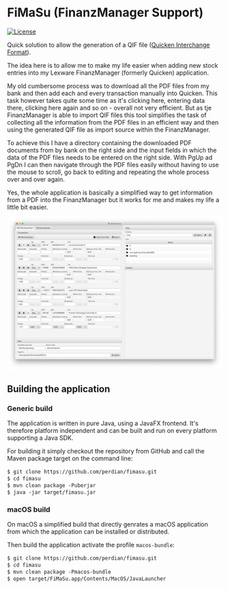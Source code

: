 # FiMaSu (FinanzManager Support)

[![License](http://img.shields.io/:license-apache-blue.svg)](https://www.apache.org/licenses/LICENSE-2.0)

Quick solution to allow the generation of a QIF file ([Quicken Interchange Format](https://de.wikipedia.org/wiki/Quicken_Interchange_Format)).

The idea here is to allow me to make my life easier when adding new stock entries into my Lexware FinanzManager (formerly Quicken) application.

My old cumbersome process was to download all the PDF files from my bank and then add each and every transaction manually into Quicken.
This task however takes quite some time as it's clicking here, entering data there, clicking here again and so on - overall not very efficient.
But as tje FinanzManager is able to import QIF files this tool simplifies the task of collecting all the information from the PDF files in an efficient way and then using the generated QIF file as import source within the FinanzManager.

To achieve this I have a directory containing the downloaded PDF documents from by bank on the right side and the input fields in which the data of the PDF files needs to be entered on the right side.
With PgUp ad PgDn I can then navigate through the PDF files easily without having to use the mouse to scroll, go back to editing and repeating the whole process over and over again.

Yes, the whole application is basically a simplified way to get information from a PDF into the FinanzManager but it works for me and makes my life a little bit easier.

![Main Window](docs/screenshots/main-window-20191201.jpg)

## Building the application

### Generic build

The application is written in pure Java, using a JavaFX frontend. It's therefore platform independent and can be built and run on every platform supporting a Java SDK.

For building it simply checkout the repository from GitHub and call the Maven package target on the command line:

    $ git clone https://github.com/perdian/fimasu.git
    $ cd fimasu
    $ mvn clean package -Puberjar
    $ java -jar target/fimasu.jar

### macOS build

On macOS a simplified build that directly genrates a macOS application from which the application can be installed or distributed.

Then build the application activate the profile `macos-bundle`:

    $ git clone https://github.com/perdian/fimasu.git
    $ cd fimasu
    $ mvn clean package -Pmacos-bundle
    $ open target/FiMaSu.app/Contents/MacOS/JavaLauncher
